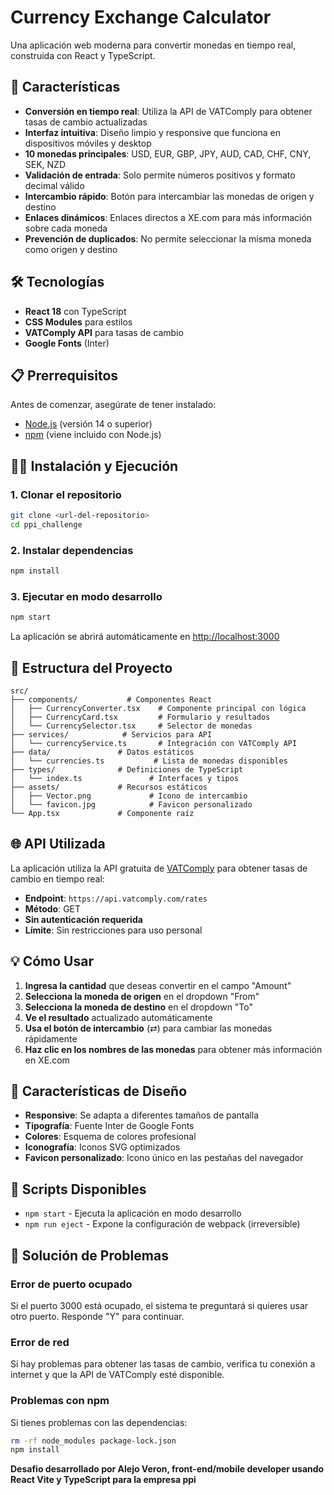 # Currency Exchange Calculator

Una aplicación web moderna para convertir monedas en tiempo real, construida con React y TypeScript.

## 🚀 Características

- **Conversión en tiempo real**: Utiliza la API de VATComply para obtener tasas de cambio actualizadas
- **Interfaz intuitiva**: Diseño limpio y responsive que funciona en dispositivos móviles y desktop
- **10 monedas principales**: USD, EUR, GBP, JPY, AUD, CAD, CHF, CNY, SEK, NZD
- **Validación de entrada**: Solo permite números positivos y formato decimal válido
- **Intercambio rápido**: Botón para intercambiar las monedas de origen y destino
- **Enlaces dinámicos**: Enlaces directos a XE.com para más información sobre cada moneda
- **Prevención de duplicados**: No permite seleccionar la misma moneda como origen y destino

## 🛠️ Tecnologías

- **React 18** con TypeScript
- **CSS Modules** para estilos
- **VATComply API** para tasas de cambio
- **Google Fonts** (Inter)

## 📋 Prerrequisitos

Antes de comenzar, asegúrate de tener instalado:

- [Node.js](https://nodejs.org/) (versión 14 o superior)
- [npm](https://www.npmjs.com/) (viene incluido con Node.js)

## 🏃‍♂️ Instalación y Ejecución

### 1. Clonar el repositorio
```bash
git clone <url-del-repositorio>
cd ppi_challenge
```

### 2. Instalar dependencias
```bash
npm install
```

### 3. Ejecutar en modo desarrollo
```bash
npm start
```

La aplicación se abrirá automáticamente en [http://localhost:3000](http://localhost:3000)


## 📂 Estructura del Proyecto

```
src/
├── components/           # Componentes React
│   ├── CurrencyConverter.tsx    # Componente principal con lógica
│   ├── CurrencyCard.tsx         # Formulario y resultados
│   └── CurrencySelector.tsx     # Selector de monedas
├── services/            # Servicios para API
│   └── currencyService.ts       # Integración con VATComply API
├── data/               # Datos estáticos
│   └── currencies.ts           # Lista de monedas disponibles
├── types/              # Definiciones de TypeScript
│   └── index.ts               # Interfaces y tipos
├── assets/             # Recursos estáticos
│   ├── Vector.png             # Icono de intercambio
│   └── favicon.jpg            # Favicon personalizado
└── App.tsx             # Componente raíz
```

## 🌐 API Utilizada

La aplicación utiliza la API gratuita de [VATComply](https://vatcomply.com/) para obtener tasas de cambio en tiempo real:

- **Endpoint**: `https://api.vatcomply.com/rates`
- **Método**: GET
- **Sin autenticación requerida**
- **Límite**: Sin restricciones para uso personal

## 💡 Cómo Usar

1. **Ingresa la cantidad** que deseas convertir en el campo "Amount"
2. **Selecciona la moneda de origen** en el dropdown "From"
3. **Selecciona la moneda de destino** en el dropdown "To"
4. **Ve el resultado** actualizado automáticamente
5. **Usa el botón de intercambio** (⇄) para cambiar las monedas rápidamente
6. **Haz clic en los nombres de las monedas** para obtener más información en XE.com

## 🎨 Características de Diseño

- **Responsive**: Se adapta a diferentes tamaños de pantalla
- **Tipografía**: Fuente Inter de Google Fonts
- **Colores**: Esquema de colores profesional
- **Iconografía**: Iconos SVG optimizados
- **Favicon personalizado**: Icono único en las pestañas del navegador

## 🔧 Scripts Disponibles

- `npm start` - Ejecuta la aplicación en modo desarrollo
- `npm run eject` - Expone la configuración de webpack (irreversible)

## 🐛 Solución de Problemas

### Error de puerto ocupado
Si el puerto 3000 está ocupado, el sistema te preguntará si quieres usar otro puerto. Responde "Y" para continuar.

### Error de red
Si hay problemas para obtener las tasas de cambio, verifica tu conexión a internet y que la API de VATComply esté disponible.

### Problemas con npm
Si tienes problemas con las dependencias:
```bash
rm -rf node_modules package-lock.json
npm install
```


**Desafio desarrollado por Alejo Veron, front-end/mobile developer usando React Vite y TypeScript para la empresa ppi**
